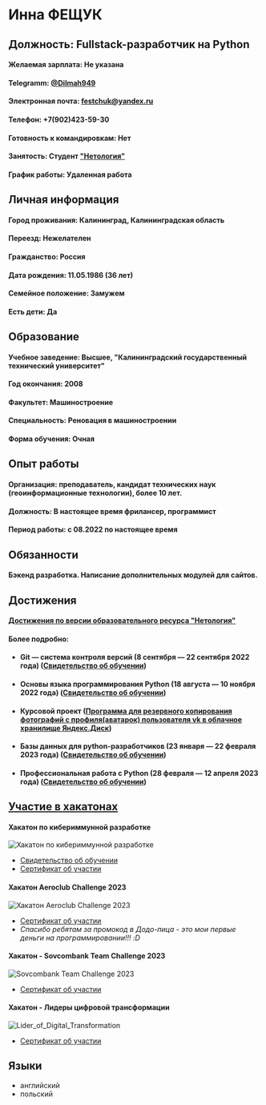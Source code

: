 # Инна ФЕЩУК
## Должность: Fullstack-разработчик на Python
#### Желаемая зарплата: Не указана
#### Telegramm: [@Dilmah949](https://t.me/Dilmah949)
#### Электронная почта: festchuk@yandex.ru
#### Телефон: +7(902)423-59-30
#### Готовность к командировкам: Нет
#### Занятость: Студент ["Нетология"](https://netolo.gy/uIx)
#### График работы: Удаленная работа
## Личная информация
#### Город проживания: Калининград, Калининградская область
#### Переезд: Нежелателен
#### Гражданство: Россия
#### Дата рождения: 11.05.1986 (36 лет)
#### Семейное положение: Замужем
#### Есть дети: Да
## Образование
#### Учебное заведение: Высшее, "Калининградский государственный технический университет"
#### Год окончания: 2008
#### Факультет: Машиностроение
#### Специальность: Реновация в машиностроении
#### Форма обучения: Очная
## Опыт работы 
#### Организация: преподаватель, кандидат технических наук (геоинформационные технологии), более 10 лет.
#### Должность: В настоящее время фрилансер, программист
#### Период работы: c 08.2022 по настоящее время
## Обязанности
#### Бэкенд разработка. Написание дополнительных модулей для сайтов.
## Достижения
####  [Достижения по версии образовательного ресурса "Нетология"](https://netology.ru/shared/achievements/61b1cc11-293b-4d5e-90fc-6cee1c44ea7e)
#### Более подробно:
- #### Git — система контроля версий (8 сентября — 22 сентября 2022 года) ([Свидетельство об обучении](https://netology.ru/sharing/a0d8256e9f3b1184de8c208d56db6063?utm_source=social&utm_campaign=achievements))
- #### Основы языка программирования Python (18 августа — 10 ноября 2022 года) ([Свидетельство об обучении](https://netology.ru/sharing/68e445b810a54c0c98eedb81151ff57f?utm_source=social&utm_campaign=achievements))
- #### Курсовой проект ([Программа для резервного копирования фотографий с профиля(аватарок) пользователя vk в облачное хранилище Яндекс.Диск](https://github.com/Inna949Festchuk/Project))
- #### Базы данных для python-разработчиков (23 января — 22 февраля 2023 года) ([Свидетельство об обучении](https://netology.ru/backend/api/user/programs/35121/pdf_certificate))
- #### Профессиональная работа с Python (28 февраля — 12 апреля 2023 года) ([Свидетельство об обучении](https://netology.ru/sharing/af21cc339137e340f0a2275b4bd43fa5?utm_source=social&utm_campaign=achievements))

## [Участие в хакатонах](https://github.com/Inna949Festchuk/Hackathons)
#### **Хакатон по кибериммунной разработке**
![Хакатон по кибериммунной разработке](https://contestfiles.storage.yandexcloud.net/companies/86a6a31f4467a95b9020dad414fbf7e0/contests/851/F9GqscQ8_1679312078.webp)
- [Свидетельство об обучении](https://drive.google.com/file/d/1eNYjA694R3zXCdBELCcg4HJRoOD2__Po/view?usp=share_link)
- [Сертификат об участии](https://codenrock.com/users/27225/certificates/75)

#### **Хакатон Aeroclub Challenge 2023**
![Хакатон Aeroclub Challenge 2023](https://contestfiles.storage.yandexcloud.net/companies/86a6a31f4467a95b9020dad414fbf7e0/contests/873/4LXsMlRp_1681913207.webp)
- [Сертификат об участии](https://codenrock.com/users/27225/certificates/90)
- *Спасибо ребятам за промокод в Додо-пица - это мои первые деньги на программировании!!! :D*

#### **Хакатон - Sovcombank Team Challenge 2023**
![Sovcombank Team Challenge 2023](https://contestfiles.storage.yandexcloud.net/companies/86a6a31f4467a95b9020dad414fbf7e0/contests/871/8pu1xjeH_1681210748.webp)
- [Сертификат об участии](https://codenrock.com/users/27225/certificates/77)

#### **Хакатон - Лидеры цифровой трансформации**
![Lider_of_Digital_Transformation](https://static.tildacdn.com/tild3034-6465-4635-a430-386339356661/__1080_1080___.png)
- [Сертификат об участии](https://drive.google.com/file/d/1W4gjCyyKzIYH6UyXicnWCIG-JnKxMglM/view?usp=drivesdk)

## Языки 
- английский
- польский 
